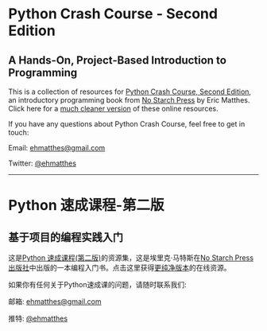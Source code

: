 Python Crash Course - Second Edition
===

A Hands-On, Project-Based Introduction to Programming
---

This is a collection of resources for [Python Crash Course, Second Edition](http://www.nostarch.com/pythoncrashcourse/), an introductory programming book from [No Starch Press](http://www.nostarch.com) by Eric Matthes. Click here for a [much cleaner version](https://ehmatthes.github.io/pcc_2e/) of these online resources.

If you have any questions about Python Crash Course, feel free to get in touch:

Email: ehmatthes@gmail.com

Twitter: [@ehmatthes](http://twitter.com/ehmatthes/)

---------------------

Python 速成课程-第二版
===

基于项目的编程实践入门
---

这是[Python 速成课程(第二版)](http://www.nostarch.com/pythoncrashcourse/)的资源集，这是埃里克·马特斯在[No Starch Press 出版社](http://www.nostarch.com)中出版的一本编程入门书。点击这里获得[更纯净版本](https://ehmatthes.github.io/pcc_2e/)的在线资源。

如果你有任何关于Python速成课的问题，请随时联系我们:

邮箱: ehmatthes@gmail.com

推特: [@ehmatthes](http://twitter.com/ehmatthes/)
